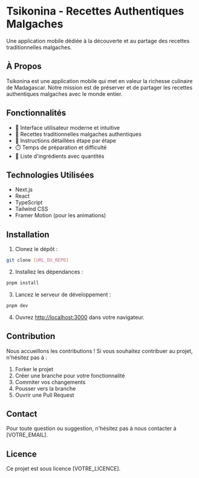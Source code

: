 # Tsikonina - Recettes Authentiques Malgaches

Une application mobile dédiée à la découverte et au partage des recettes traditionnelles malgaches.

## À Propos

Tsikonina est une application mobile qui met en valeur la richesse culinaire de Madagascar. Notre mission est de préserver et de partager les recettes authentiques malgaches avec le monde entier.

## Fonctionnalités

- 📱 Interface utilisateur moderne et intuitive
- 🍲 Recettes traditionnelles malgaches authentiques
- 📝 Instructions détaillées étape par étape
- ⏱️ Temps de préparation et difficulté
- 🛒 Liste d'ingrédients avec quantités

## Technologies Utilisées

- Next.js
- React
- TypeScript
- Tailwind CSS
- Framer Motion (pour les animations)

## Installation

1. Clonez le dépôt :

```bash
git clone [URL_DU_REPO]
```

2. Installez les dépendances :

```bash
pnpm install
```

3. Lancez le serveur de développement :

```bash
pnpm dev
```

4. Ouvrez [http://localhost:3000](http://localhost:3000) dans votre navigateur.

## Contribution

Nous accueillons les contributions ! Si vous souhaitez contribuer au projet, n'hésitez pas à :

1. Forker le projet
2. Créer une branche pour votre fonctionnalité
3. Commiter vos changements
4. Pousser vers la branche
5. Ouvrir une Pull Request

## Contact

Pour toute question ou suggestion, n'hésitez pas à nous contacter à [VOTRE_EMAIL].

## Licence

Ce projet est sous licence [VOTRE_LICENCE].
